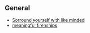 

## General

- [Sorround yourself with like minded](https://www.reddit.com/r/socialskills/comments/7vv24k/how_to_surround_yourself_with_like_minded/)
- [meaningful firenships](https://www.reddit.com/r/socialskills/comments/7ws6q2/i_cannot_make_longterm_meaningful_friendships/)